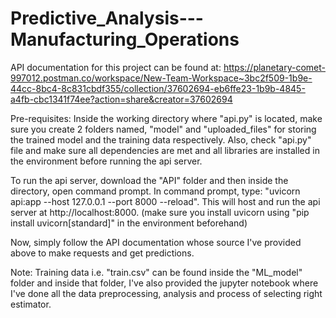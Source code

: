 # Predictive_Analysis---Manufacturing_Operations

API documentation for this project can be found at: 
https://planetary-comet-997012.postman.co/workspace/New-Team-Workspace~3bc2f509-1b9e-44cc-8bc4-8c831cbdf355/collection/37602694-eb6ffe23-1b9b-4845-a4fb-cbc1341f74ee?action=share&creator=37602694

Pre-requisites:
Inside the working directory where "api.py" is located, make sure you create 2 folders named, "model" and "uploaded_files" for storing the trained model and the training data respectively.
Also, check "api.py" file and make sure all dependencies are met and all libraries are installed in the environment before running the api server.

To run the api server, download the "API" folder and then inside the directory, open command prompt.
In command prompt, type: "uvicorn api:app --host 127.0.0.1 --port 8000 --reload". This will host and run the api server at http://localhost:8000.
(make sure you install uvicorn using "pip install uvicorn[standard]" in the environment beforehand)

Now, simply follow the API documentation whose source I've provided above to make requests and get predictions.

Note: Training data i.e. "train.csv" can be found inside the "ML_model" folder and inside that folder, I've also provided the jupyter notebook where I've done all the data preprocessing, analysis and process of selecting right estimator.
